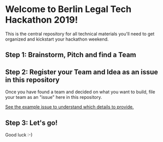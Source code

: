 # Welcome to Berlin Legal Tech Hackathon 2019!

This is the central repository for all technical materials you'll need to get organized and kickstart your hackathon weekend.

## Step 1: Brainstorm, Pitch and find a Team

## Step 2: Register your Team and Idea as an issue in this repository

Once you have found a team and decided on what you want to build, file your team as an "issue" here in this repository.

[See the example issue to understand which details to provide.](https://github.com/hacking-law/blt19/issues/1)

## Step 3: Let's go!

Good luck :-)
